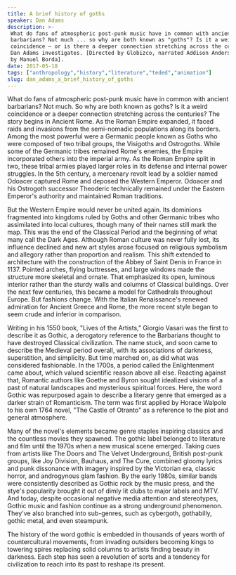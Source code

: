 ```yaml
---
title: A brief history of goths
speaker: Dan Adams
description: >-
 What do fans of atmospheric post-punk music have in common with ancient
 barbarians? Not much ... so why are both known as "goths"? Is it a weird
 coincidence – or is there a deeper connection stretching across the centuries?
 Dan Adams investigates. [Directed by Globizco, narrated Addison Anderson, music
 by Manuel Borda].
date: 2017-05-18
tags: ["anthropology","history","literature","teded","animation"]
slug: dan_adams_a_brief_history_of_goths
---
```


What do fans of atmospheric post-punk music have in common with ancient barbarians? Not
much. So why are both known as goths? Is it a weird coincidence or a deeper connection
stretching across the centuries? The story begins in Ancient Rome. As the Roman Empire
expanded, it faced raids and invasions from the semi-nomadic populations along its
borders. Among the most powerful were a Germanic people known as Goths who were composed
of two tribal groups, the Visigoths and Ostrogoths. While some of the Germanic tribes
remained Rome's enemies, the Empire incorporated others into the imperial army. As the
Roman Empire split in two, these tribal armies played larger roles in its defense and
internal power struggles. In the 5th century, a mercenary revolt lead by a soldier named
Odoacer captured Rome and deposed the Western Emperor. Odoacer and his Ostrogoth
successor Theoderic technically remained under the Eastern Emperor's authority and
maintained Roman traditions.

But the Western Empire would never be united again. Its dominions fragmented into kingdoms
ruled by Goths and other Germanic tribes who assimilated into local cultures, though many
of their names still mark the map. This was the end of the Classical Period and the
beginning of what many call the Dark Ages. Although Roman culture was never fully lost,
its influence declined and new art styles arose focused on religious symbolism and
allegory rather than proportion and realism. This shift extended to architecture with the
construction of the Abbey of Saint Denis in France in 1137. Pointed arches, flying
buttresses, and large windows made the structure more skeletal and ornate. That emphasized
its open, luminous interior rather than the sturdy walls and columns of Classical
buildings. Over the next few centuries, this became a model for Cathedrals throughout
Europe. But fashions change. With the Italian Renaissance's renewed admiration for Ancient
Greece and Rome, the more recent style began to seem crude and inferior in
comparison.

Writing in his 1550 book, "Lives of the Artists," Giorgio Vasari was the first to
describe it as Gothic, a derogatory reference to the Barbarians thought to have destroyed 
Classical civilization. The name stuck, and soon came to describe the Medieval period
overall, with its associations of darkness, superstition, and simplicity. But time marched
on, as did what was considered fashionable. In the 1700s, a period called the
Enlightenment came about, which valued scientific reason above all else. Reacting against
that, Romantic authors like Goethe and Byron sought idealized visions of a past of natural
landscapes and mysterious spiritual forces. Here, the word Gothic was repurposed again to
describe a literary genre that emerged as a darker strain of Romanticism. The term was
first applied by Horace Walpole to his own 1764 novel, "The Castle of Otranto" as a
reference to the plot and general atmosphere.

Many of the novel's elements became genre staples inspiring classics and the countless
movies they spawned. The gothic label belonged to literature and film until the 1970s when
a new musical scene emerged. Taking cues from artists like The Doors and The Velvet
Underground, British post-punk groups, like Joy Division, Bauhaus, and The Cure, combined
gloomy lyrics and punk dissonance with imagery inspired by the Victorian era, classic
horror, and androgynous glam fashion. By the early 1980s, similar bands were consistently
described as Gothic rock by the music press, and the stye's popularity brought it out of
dimly lit clubs to major labels and MTV. And today, despite occasional negative media
attention and stereotypes, Gothic music and fashion continue as a strong underground
phenomenon. They've also branched into sub-genres, such as cybergoth, gothabilly, gothic
metal, and even steampunk.

The history of the word gothic is embedded in thousands of years worth of countercultural
movements, from invading outsiders becoming kings to towering spires replacing solid
columns to artists finding beauty in darkness. Each step has seen a revolution of sorts
and a tendency for civilization to reach into its past to reshape its present.

<!--
ad_duration=0
event="TED-Ed"
external_start_time=0
intro_duration=0
is_subtitle_required="False"
is_talk_featured="False"
language="en"
language_swap="False"
native_language="en"
number_of_related_talks=6
number_of_speakers=1
number_of_subtitled_videos=0
number_of_tags=5
number_of_talk_download_languages=21
number_of_talk_more_resources=0
number_of_talk_recommendations=0
number_of_talks_take_actions=0
post_ad_duration=0
published_timestamp="2019-03-22 18:38:43"
recording_date="2017-05-18"
speaker_is_published=0
speaker_name="Dan Adams"
talk_name="A brief history of goths"
talks_tags=["anthropology","history","literature","teded","animation"]
url_photo_talk="https://s3.amazonaws.com/talkstar-photos/uploads/df43afc4-cf4c-43fc-9513-df7b4719bc3d/232_goth.jpg"
url_webpage="https://www.ted.com/talks/dan_adams_a_brief_history_of_goths"
video_type_name="TED-Ed Original"
-->
